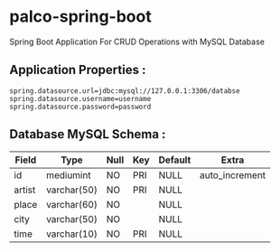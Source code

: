 # palco-spring-boot

Spring Boot Application For CRUD Operations with MySQL Database

## Application Properties :
```
spring.datasource.url=jdbc:mysql://127.0.0.1:3306/databse
spring.datasource.username=username
spring.datasource.password=password
```
## Database MySQL Schema :

| Field  | Type        | Null | Key | Default | Extra          |
|--------|-------------|------|-----|---------|----------------|
| id     | mediumint   | NO   | PRI | NULL    | auto_increment |
| artist | varchar(50) | NO   | PRI | NULL    |                |
| place  | varchar(60) | NO   |     | NULL    |                |
| city   | varchar(50) | NO   |     | NULL    |                |
| time   | varchar(10) | NO   | PRI | NULL    |                |
